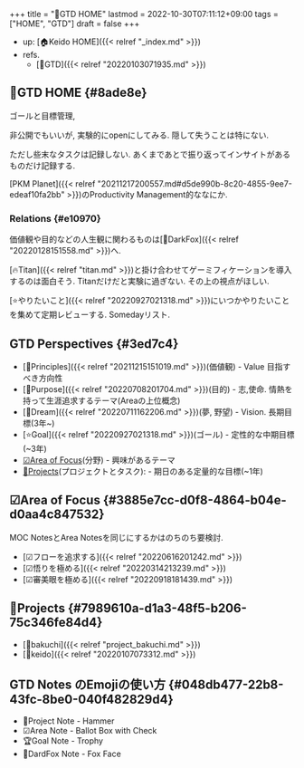 +++
title = "🔨GTD HOME"
lastmod = 2022-10-30T07:11:12+09:00
tags = ["HOME", "GTD"]
draft = false
+++

-   up: [🏠Keido HOME]({{< relref "_index.md" >}})
-   refs.
    -   [📝GTD]({{< relref "20220103071935.md" >}})


## 🔨GTD HOME {#8ade8e}

ゴールと目標管理,

非公開でもいいが, 実験的にopenにしてみる. 隠して失うことは特にない.

ただし些末なタスクは記録しない. あくまであとで振り返ってインサイトがあるものだけ記録する.

[PKM Planet]({{< relref "20211217200557.md#d5de990b-8c20-4855-9ee7-edeaf10fa2bb" >}})のProductivity Management的ななにか.


### Relations {#e10970}

価値観や目的などの人生観に関わるものは[🦊DarkFox]({{< relref "20220128151558.md" >}})へ.

[🔥Titan]({{< relref "titan.md" >}})と掛け合わせてゲーミフィケーションを導入するのは面白そう. Titanだけだと実験に過ぎない. その上の視点がほしい.

[⭐やりたいこと]({{< relref "20220927021318.md" >}})にいつかやりたいことを集めて定期レビューする. Somedayリスト.


## GTD Perspectives {#3ed7c4}

-   [🦊Principles]({{< relref "20211215151019.md" >}})(価値観) - Value 目指すべき方向性
-   [🦊Purpose]({{< relref "20220708201704.md" >}})(目的) - 志,使命. 情熱を持って生涯追求するテーマ(Areaの上位概念)
-   [🚀Dream]({{< relref "20220711162206.md" >}})(夢, 野望) - Vision. 長期目標(3年~)
-   [⭐Goal]({{< relref "20220927021318.md" >}})(ゴール) - 定性的な中期目標(~3年)
-   [☑Area of Focus](#3885e7cc-d0f8-4864-b04e-d0aa4c847532)(分野) - 興味があるテーマ
-   [🔨Projects](#7989610a-d1a3-48f5-b206-75c346fe84d4)(プロジェクトとタスク): - 期日のある定量的な目標(~1年)


## ☑Area of Focus {#3885e7cc-d0f8-4864-b04e-d0aa4c847532}

MOC NotesとArea Notesを同じにするかはのちのち要検討.

-   [☑フローを追求する]({{< relref "20220616201242.md" >}})
-   [☑悟りを極める]({{< relref "20220314213239.md" >}})
-   [☑審美眼を極める]({{< relref "20220918181439.md" >}})


## 🔨Projects {#7989610a-d1a3-48f5-b206-75c346fe84d4}

-   [🔨bakuchi]({{< relref "project_bakuchi.md" >}})
-   [🔨keido]({{< relref "20220107073312.md" >}})


## GTD Notes のEmojiの使い方 {#048db477-22b8-43fc-8be0-040f482829d4}

-   🔨Project Note - Hammer
-   ☑Area Note - Ballot Box with Check
-   🏆Goal Note - Trophy
-   🦊DardFox Note - Fox Face

